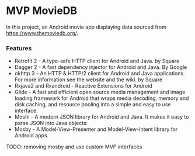 # MVP MovieDB
In this project, an Android movie app displaying data sourced from https://www.themoviedb.org/.


### Features
 
- Retrofit 2 - A type-safe HTTP client for Android and Java. by Square
- Dagger 2 - A fast dependency injector for Android and Java. By Google
- okhttp 3 - An HTTP & HTTP/2 client for Android and Java applications. For more information see the website and the wiki. by Square
- Rxjava2 and Rxandroid - Reactive Extensions for Android
- Glide - A fast and efficient open source media management and image loading framework for Android that wraps media decoding, memory and disk caching, and resource pooling into a simple and easy to use interface.
- Moshi - A modern JSON library for Android and Java. It makes it easy to parse JSON into Java objects:
- Mosby - A Model-View-Presenter and Model-View-Intent library for Android apps.


TODO: removing mosby and use custom MVP interfaces


